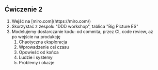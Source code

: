## Ćwiczenie 2 <!-- .element: style="margin: 0" -->

1. <!-- .element: class="fragment" --> Wejść na [miro.com](https://miro.com/)
1. <!-- .element: class="fragment" --> Skorzystać z zespołu "DDD workshop", tablica "Big Picture ES"
1. <!-- .element: class="fragment" --> Modelujemy dostarczanie kodu: od commita, przez CI, code review, aż po wejście na produkcję
   1. <!-- .element: class="fragment" --> Chaotyczna eksploracja
   1. <!-- .element: class="fragment" --> Wprowadzenie osi czasu
   1. <!-- .element: class="fragment" --> Opowieść od końca
   1. <!-- .element: class="fragment" --> Ludzie i systemy
   1. <!-- .element: class="fragment" --> Problemy i okazje